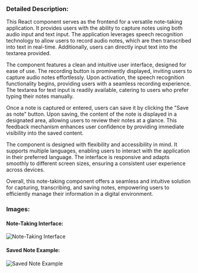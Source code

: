 ### Detailed Description:
This React component serves as the frontend for a versatile note-taking application. It provides users with the ability to capture notes using both audio input and text input. The application leverages speech recognition technology to allow users to record audio notes, which are then transcribed into text in real-time. Additionally, users can directly input text into the textarea provided.

The component features a clean and intuitive user interface, designed for ease of use. The recording button is prominently displayed, inviting users to capture audio notes effortlessly. Upon activation, the speech recognition functionality begins, providing users with a seamless recording experience. The textarea for text input is readily available, catering to users who prefer typing their notes manually.

Once a note is captured or entered, users can save it by clicking the "Save as note" button. Upon saving, the content of the note is displayed in a designated area, allowing users to review their notes at a glance. This feedback mechanism enhances user confidence by providing immediate visibility into the saved content.

The component is designed with flexibility and accessibility in mind. It supports multiple languages, enabling users to interact with the application in their preferred language. The interface is responsive and adapts smoothly to different screen sizes, ensuring a consistent user experience across devices.

Overall, this note-taking component offers a seamless and intuitive solution for capturing, transcribing, and saving notes, empowering users to efficiently manage their information in a digital environment.

### Images:

#### Note-Taking Interface:
![Note-Taking Interface]()

#### Saved Note Example:
![Saved Note Example]()
